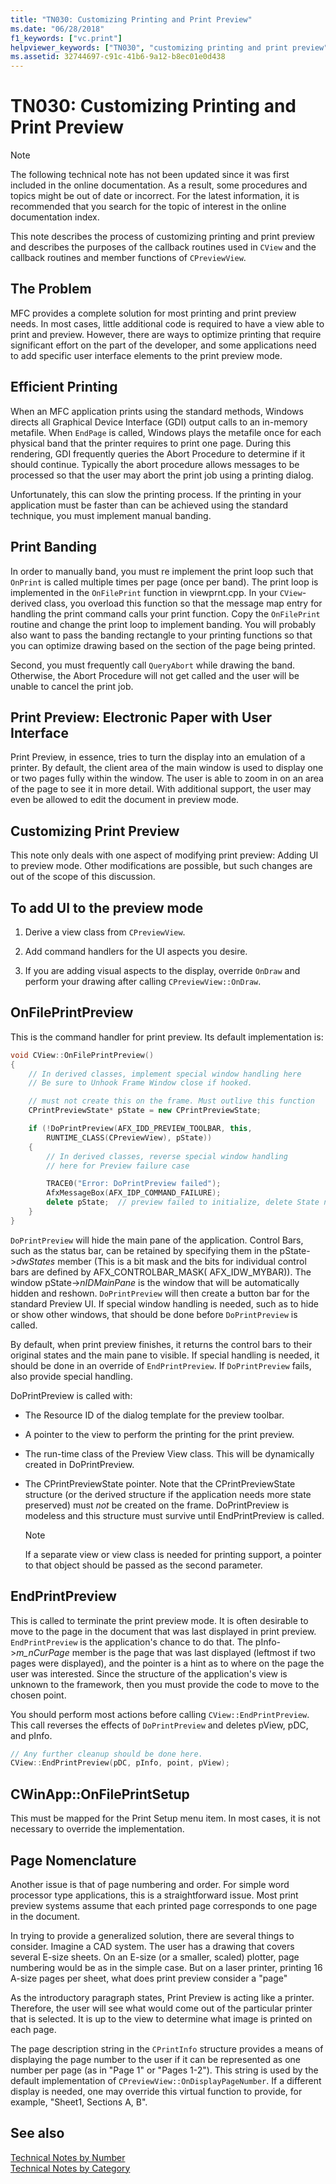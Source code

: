 ```yaml
---
title: "TN030: Customizing Printing and Print Preview"
ms.date: "06/28/2018"
f1_keywords: ["vc.print"]
helpviewer_keywords: ["TN030", "customizing printing and print preview", "printing [MFC], views", "printing views [MFC]", "print preview [MFC], customizing"]
ms.assetid: 32744697-c91c-41b6-9a12-b8ec01e0d438
---
```

# TN030: Customizing Printing and Print Preview

> [!NOTE]
> The following technical note has not been updated since it was first included in the online documentation. As a result, some procedures and topics might be out of date or incorrect. For the latest information, it is recommended that you search for the topic of interest in the online documentation index.

This note describes the process of customizing printing and print preview and describes the purposes of the callback routines used in `CView` and the callback routines and member functions of `CPreviewView`.

## The Problem

MFC provides a complete solution for most printing and print preview needs. In most cases, little additional code is required to have a view able to print and preview. However, there are ways to optimize printing that require significant effort on the part of the developer, and some applications need to add specific user interface elements to the print preview mode.

## Efficient Printing

When an MFC application prints using the standard methods, Windows directs all Graphical Device Interface (GDI) output calls to an in-memory metafile. When `EndPage` is called, Windows plays the metafile once for each physical band that the printer requires to print one page. During this rendering, GDI frequently queries the Abort Procedure to determine if it should continue. Typically the abort procedure allows messages to be processed so that the user may abort the print job using a printing dialog.

Unfortunately, this can slow the printing process. If the printing in your application must be faster than can be achieved using the standard technique, you must implement manual banding.

## Print Banding

In order to manually band, you must re implement the print loop such that `OnPrint` is called multiple times per page (once per band). The print loop is implemented in the `OnFilePrint` function in viewprnt.cpp. In your `CView`-derived class, you overload this function so that the message map entry for handling the print command calls your print function. Copy the `OnFilePrint` routine and change the print loop to implement banding. You will probably also want to pass the banding rectangle to your printing functions so that you can optimize drawing based on the section of the page being printed.

Second, you must frequently call `QueryAbort` while drawing the band. Otherwise, the Abort Procedure will not get called and the user will be unable to cancel the print job.

## Print Preview: Electronic Paper with User Interface

Print Preview, in essence, tries to turn the display into an emulation of a printer. By default, the client area of the main window is used to display one or two pages fully within the window. The user is able to zoom in on an area of the page to see it in more detail. With additional support, the user may even be allowed to edit the document in preview mode.

## Customizing Print Preview

This note only deals with one aspect of modifying print preview: Adding UI to preview mode. Other modifications are possible, but such changes are out of the scope of this discussion.

## To add UI to the preview mode

1. Derive a view class from `CPreviewView`.

2. Add command handlers for the UI aspects you desire.

3. If you are adding visual aspects to the display, override `OnDraw` and perform your drawing after calling `CPreviewView::OnDraw`.

## OnFilePrintPreview

This is the command handler for print preview. Its default implementation is:

```cpp
void CView::OnFilePrintPreview()
{
    // In derived classes, implement special window handling here
    // Be sure to Unhook Frame Window close if hooked.

    // must not create this on the frame. Must outlive this function
    CPrintPreviewState* pState = new CPrintPreviewState;

    if (!DoPrintPreview(AFX_IDD_PREVIEW_TOOLBAR, this,
        RUNTIME_CLASS(CPreviewView), pState))
    {
        // In derived classes, reverse special window handling
        // here for Preview failure case

        TRACE0("Error: DoPrintPreview failed");
        AfxMessageBox(AFX_IDP_COMMAND_FAILURE);
        delete pState;  // preview failed to initialize, delete State now
    }
}
```

`DoPrintPreview` will hide the main pane of the application. Control Bars, such as the status bar, can be retained by specifying them in the pState->*dwStates* member (This is a bit mask and the bits for individual control bars are defined by AFX_CONTROLBAR_MASK( AFX_IDW_MYBAR)). The window pState->*nIDMainPane* is the window that will be automatically hidden and reshown. `DoPrintPreview` will then create a button bar for the standard Preview UI. If special window handling is needed, such as to hide or show other windows, that should be done before `DoPrintPreview` is called.

By default, when print preview finishes, it returns the control bars to their original states and the main pane to visible. If special handling is needed, it should be done in an override of `EndPrintPreview`. If `DoPrintPreview` fails, also provide special handling.

DoPrintPreview is called with:

- The Resource ID of the dialog template for the preview toolbar.

- A pointer to the view to perform the printing for the print preview.

- The run-time class of the Preview View class. This will be dynamically created in DoPrintPreview.

- The CPrintPreviewState pointer. Note that the CPrintPreviewState structure (or the derived structure if the application needs more state preserved) must *not* be created on the frame. DoPrintPreview is modeless and this structure must survive until EndPrintPreview is called.

  > [!NOTE]
  > If a separate view or view class is needed for printing support, a pointer to that object should be passed as the second parameter.

## EndPrintPreview

This is called to terminate the print preview mode. It is often desirable to move to the page in the document that was last displayed in print preview. `EndPrintPreview` is the application's chance to do that. The pInfo->*m_nCurPage* member is the page that was last displayed (leftmost if two pages were displayed), and the pointer is a hint as to where on the page the user was interested. Since the structure of the application's view is unknown to the framework, then you must provide the code to move to the chosen point.

You should perform most actions before calling `CView::EndPrintPreview`. This call reverses the effects of `DoPrintPreview` and deletes pView, pDC, and pInfo.

```cpp
// Any further cleanup should be done here.
CView::EndPrintPreview(pDC, pInfo, point, pView);
```

## CWinApp::OnFilePrintSetup

This must be mapped for the Print Setup menu item. In most cases, it is not necessary to override the implementation.

## Page Nomenclature

Another issue is that of page numbering and order. For simple word processor type applications, this is a straightforward issue. Most print preview systems assume that each printed page corresponds to one page in the document.

In trying to provide a generalized solution, there are several things to consider. Imagine a CAD system. The user has a drawing that covers several E-size sheets. On an E-size (or a smaller, scaled) plotter, page numbering would be as in the simple case. But on a laser printer, printing 16 A-size pages per sheet, what does print preview consider a "page"

As the introductory paragraph states, Print Preview is acting like a printer. Therefore, the user will see what would come out of the particular printer that is selected. It is up to the view to determine what image is printed on each page.

The page description string in the `CPrintInfo` structure provides a means of displaying the page number to the user if it can be represented as one number per page (as in "Page 1" or "Pages 1-2"). This string is used by the default implementation of `CPreviewView::OnDisplayPageNumber`. If a different display is needed, one may override this virtual function to provide, for example, "Sheet1, Sections A, B".

## See also

[Technical Notes by Number](../mfc/technical-notes-by-number.md)<br/>
[Technical Notes by Category](../mfc/technical-notes-by-category.md)
